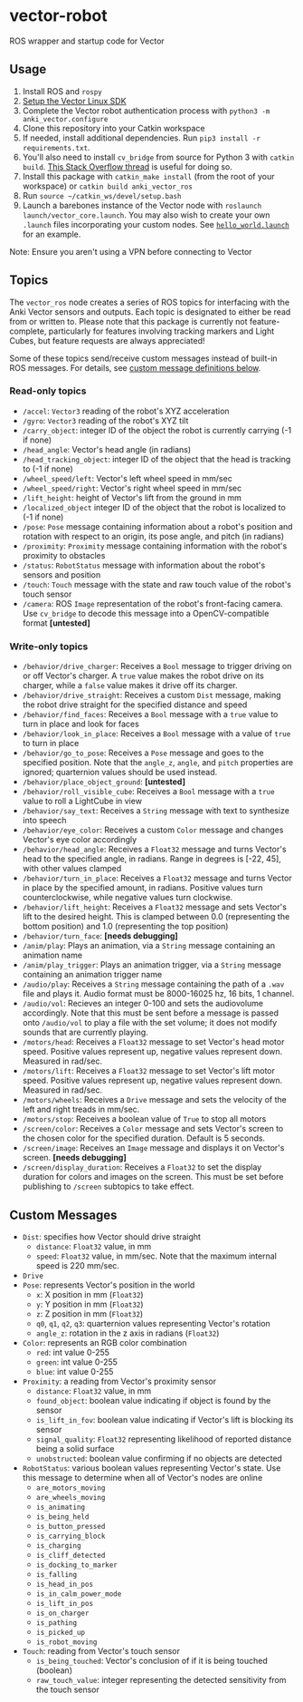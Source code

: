 # vector-robot

ROS wrapper and startup code for Vector

## Usage

1. Install ROS and `rospy`
2. [Setup the Vector Linux SDK](https://developer.anki.com/vector/docs/install-linux.html)
3. Complete the Vector robot authentication process with `python3 -m anki_vector.configure`
4. Clone this repository into your Catkin workspace
5. If needed, install additional dependencies. Run `pip3 install -r requirements.txt`.
6. You'll also need to install `cv_bridge` from source for Python 3 with `catkin build`. [This Stack Overflow thread](https://stackoverflow.com/questions/49221565/unable-to-use-cv-bridge-with-ros-kinetic-and-python3) is useful for doing so.
6. Install this package with `catkin_make install` (from the root of your workspace) or `catkin build anki_vector_ros`
7. Run `source ~/catkin_ws/devel/setup.bash`
8. Launch a barebones instance of the Vector node with `roslaunch launch/vector_core.launch`. You may also wish to create your own `.launch` files incorporating your custom nodes. See [`hello_world.launch`](./launch/hello_world.launch) for an example.

Note: Ensure you aren't using a VPN before connecting to Vector

## Topics

The `vector_ros` node creates a series of ROS topics for interfacing with the Anki Vector sensors and outputs. Each topic is designated to either be read from or written to. Please note that this package is currently not feature-complete, particularly for features involving tracking markers and Light Cubes, but feature requests are always appreciated!

Some of these topics send/receive custom messages instead of built-in ROS messages. For details, see [custom message definitions below](#custom-messages).

### Read-only topics

* `/accel`: `Vector3` reading of the robot's XYZ acceleration
* `/gyro`: `Vector3` reading of the robot's XYZ tilt
* `/carry_object`: integer ID of the object the robot is currently carrying (-1 if none)
* `/head_angle`: Vector's head angle (in radians)
* `/head_tracking_object`: integer ID of the object that the head is tracking to (-1 if none)
* `/wheel_speed/left`: Vector's left wheel speed in mm/sec
* `/wheel_speed/right`: Vector's right wheel speed in mm/sec
* `/lift_height`: height of Vector's lift from the ground in mm
* `/localized_object` integer ID of the object that the robot is localized to (-1 if none)
* `/pose`: `Pose` message containing information about a robot's position and rotation with respect to an origin, its pose angle, and pitch (in radians)
* `/proximity`: `Proximity` message containing information with the robot's proximity to obstacles
* `/status`: `RobotStatus` message with information about the robot's sensors and position
* `/touch`: `Touch` message with the state and raw touch value of the robot's touch sensor
* `/camera`: ROS `Image` representation of the robot's front-facing camera. Use `cv_bridge` to decode this message into a OpenCV-compatible format **[untested]**

### Write-only topics

* `/behavior/drive_charger`: Receives a `Bool` message to trigger driving on or off Vector's charger. A `true` value makes the robot drive on its charger, while a `false` value makes it drive off its charger.
* `/behavior/drive_straight`: Receives a custom `Dist` message, making the robot drive straight for the specified distance and speed
* `/behavior/find_faces`: Receives a `Bool` message with a `true` value to turn in place and look for faces
* `/behavior/look_in_place`: Receives a `Bool` message with a value of `true` to turn in place
* `/behavior/go_to_pose`: Receives a `Pose` message and goes to the specified position. Note that the `angle_z`, `angle`, and `pitch` properties are ignored; quarternion values should be used instead.
* `/behavior/place_object_ground`: **[untested]**
* `/behavior/roll_visible_cube`: Receives a `Bool` message with a `true` value to roll a LightCube in view
* `/behavior/say_text`: Receives a `String` message with text to synthesize into speech
* `/behavior/eye_color`: Receives a custom `Color` message and changes Vector's eye color accordingly
* `/behavior/head_angle`: Receives a `Float32` message and turns Vector's head to the specified angle, in radians. Range in degrees is [-22, 45], with other values clamped
* `/behavior/turn_in_place`: Receives a `Float32` message and turns Vector in place by the specified amount, in radians. Positive values turn counterclockwise, while negative values turn clockwise.
* `/behavior/lift_height`: Receives a `Float32` message and sets Vector's lift to the desired height. This is clamped between 0.0 (representing the bottom position) and 1.0 (representing the top position)
* `/behavior/turn_face`: **[needs debugging]**
* `/anim/play`: Plays an animation, via a `String` message containing an animation name
* `/anim/play_trigger`: Plays an animation trigger, via a `String` message containing an animation trigger name
* `/audio/play`: Receives a `String` message containing the path of a `.wav` file and plays it. Audio format must be 8000-16025 hz, 16 bits, 1 channel.
* `/audio/vol`: Recieves an integer 0-100 and sets the audiovolume accordingly. Note that this must be sent before a message is passed onto `/audio/vol` to play a file with the set volume; it does not modify sounds that are currently playing.
* `/motors/head`: Receives a `Float32` message to set Vector's head motor speed. Positive values represent up, negative values represent down. Measured in rad/sec.
* `/motors/lift`: Receives a `Float32` message to set Vector's lift motor speed. Positive values represent up, negative values represent down. Measured in rad/sec.
* `/motors/wheels`: Receives a `Drive` message and sets the velocity of the left and right treads in mm/sec.
* `/motors/stop`: Receives a boolean value of `True` to stop all motors
* `/screen/color`: Receives a `Color` message and sets Vector's screen to the chosen color for the specified duration. Default is 5 seconds.
* `/screen/image`: Receives an `Image` message and displays it on Vector's screen. **[needs debugging]**
* `/screen/display_duration`: Receives a `Float32` to set the display duration for colors and images on the screen. This must be set before publishing to `/screen` subtopics to take effect.


## Custom Messages

* `Dist`: specifies how Vector should drive straight
  * `distance`: `Float32` value, in mm
  * `speed`: `Float32` value, in mm/sec. Note that the maximum internal speed is 220 mm/sec.
* `Drive`
* `Pose`: represents Vector's position in the world
  * `x`: X position in mm (`Float32`)
  * `y`: Y position in mm (`Float32`)
  * `z`: Z position in mm (`Float32`)
  * `q0`, `q1`, `q2`, `q3`: quarternion values representing Vector's rotation
  * `angle_z`: rotation in the z axis in radians (`Float32`)
* `Color`: represents an RGB color combination
  * `red`: int value 0-255
  * `green`: int value 0-255 
  * `blue`: int value 0-255
* `Proximity`: a reading from Vector's proximity sensor
  * `distance`: `Float32` value, in mm
  * `found_object`: boolean value indicating if object is found by the sensor
  * `is_lift_in_fov`: boolean value indicating if Vector's lift is blocking its sensor
  * `signal_quality`: `Float32` representing likelihood of reported distance being a solid surface
  * `unobstructed`: boolean value confirming if no objects are detected
* `RobotStatus`: various boolean values representing Vector's state. Use this message to determine when all of Vector's nodes are online
  * `are_motors_moving`
  * `are_wheels_moving`
  * `is_animating`
  * `is_being_held`
  * `is_button_pressed`
  * `is_carrying_block`
  * `is_charging`
  * `is_cliff_detected`
  * `is_docking_to_marker`
  * `is_falling`
  * `is_head_in_pos`
  * `is_in_calm_power_mode`
  * `is_lift_in_pos`
  * `is_on_charger`
  * `is_pathing`
  * `is_picked_up`
  * `is_robot_moving`
* `Touch`: reading from Vector's touch sensor
  * `is_being_touched`: Vector's conclusion of if it is being touched (boolean)
  * `raw_touch_value`: integer representing the detected sensitivity from the touch sensor